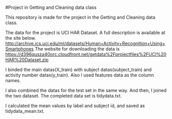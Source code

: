#Project in Getting and Cleaning data class

This repository is made for the project in the Getting and Cleaning data class.

The data for the project is UCI HAR Dataset.
A full description is available at the site below.
http://archive.ics.uci.edu/ml/datasets/Human+Activity+Recognition+Using+Smartphones
The website for downloading the data is https://d396qusza40orc.cloudfront.net/getdata%2Fprojectfiles%2FUCI%20HAR%20Dataset.zip

I binded the main datas(X_train) with subject datas(subject_train) and activity number datas(y_train). Also I used features data as the column names.

I also combined the datas for the test set in the same way. And then, I joined the two dataset. The completed data set is tidydata.txt.

I calculated the mean values by label and subject id, and saved as tidydata_mean.txt.